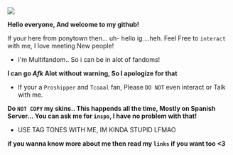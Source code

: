 <img src="https://i.pinimg.com/originals/5f/44/3e/5f443e27bf22289c92940e72ae0007b7.gif" width="" height="" />  

**Hello everyone, And welcome to my github!**

If your here from ponytown then... uh- hello ig....heh. 
Feel Free to `interact` with me, I love meeting New people!

 - I'm Multifandom.. So i can be in alot of fandoms!

 **I  can go *Afk* Alot without warning, So I apologize for that**

- If your a `Proshipper` and `Tcoaal` fan, Please `DO NOT` even interact or Talk with me.

**Do `NOT COPY` my skins.. This happends all the time, Mostly on Spanish Server...
You can ask me for `inspo`, I have no problem with that!**

- USE TAG TONES WITH ME, IM KINDA STUPID LFMAO 

**if you wanna know more about me
then read my `links` if you want too <3**




